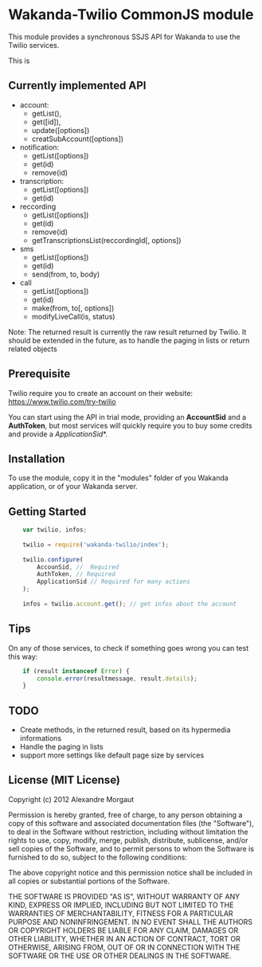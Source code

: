 # Wakanda-Twilio CommonJS module #This module provides a synchronous SSJS API for Wakanda to use the Twilio services.This is ## Currently implemented API ##* account:	* getList(), 	* get([id]), 	* update([options])	* creatSubAccount([options])* notification: 	* getList([options])	* get(id)	* remove(id)* transcription: 	* getList([options])	* get(id)* reccording	* getList([options])	* get(id)	* remove(id)	* getTranscriptionsList(reccordingId[, options])* sms	* getList([options])	* get(id)	* send(from, to, body)* call	* getList([options])	* get(id)	* make(from, to[, options])	* modifyLiveCall(is, status)Note: The returned result is currently the raw result returned by Twilio. It should be extended in the future, as to handle the paging in lists or return related objects## Prerequisite ##Twilio require you to create an account on their website: https://www.twilio.com/try-twilioYou can start using the API in trial mode, providing an **AccountSid** and a **AuthToken**, but most services will quickly require you to buy some credits and provide a *ApplicationSid**.## Installation ##To use the module, copy it in the "modules" folder of you Wakanda application, or of your Wakanda server.## Getting Started ##```javascript    var twilio, infos;        twilio = require('wakanda-twilio/index');        twilio.configure(    	AccounSid, //  Required    	AuthToken, // Required    	ApplicationSid // Required for many actions    );        infos = twilio.account.get(); // get infos about the account```## Tips ##On any of those services, to check if something goes wrong you can test this way:```javascript    if (result instanceof Error) {    	console.error(resultmessage, result.details);    }```## TODO ##* Create methods, in the returned result, based on its hypermedia informations* Handle the paging in lists* support more settings like default page size by services## License (MIT License) ##Copyright (c) 2012 Alexandre MorgautPermission is hereby granted, free of charge, to any person obtaining a copyof this software and associated documentation files (the "Software"), to dealin the Software without restriction, including without limitation the rightsto use, copy, modify, merge, publish, distribute, sublicense, and/or sellcopies of the Software, and to permit persons to whom the Software isfurnished to do so, subject to the following conditions:The above copyright notice and this permission notice shall be included inall copies or substantial portions of the Software.THE SOFTWARE IS PROVIDED "AS IS", WITHOUT WARRANTY OF ANY KIND, EXPRESS ORIMPLIED, INCLUDING BUT NOT LIMITED TO THE WARRANTIES OF MERCHANTABILITY,FITNESS FOR A PARTICULAR PURPOSE AND NONINFRINGEMENT. IN NO EVENT SHALL THEAUTHORS OR COPYRIGHT HOLDERS BE LIABLE FOR ANY CLAIM, DAMAGES OR OTHERLIABILITY, WHETHER IN AN ACTION OF CONTRACT, TORT OR OTHERWISE, ARISING FROM,OUT OF OR IN CONNECTION WITH THE SOFTWARE OR THE USE OR OTHER DEALINGS INTHE SOFTWARE.